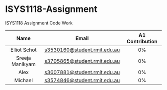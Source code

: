 # ISYS1118-Assignment
ISYS1118 Assignment Code Work

| Name       		| Email         				| A1 Contribution	|
|:-----------------:|:-----------------------------:|:-----------------:|
| Elliot Schot      | s3530160@student.rmit.edu.au	| 0%				|
| Sreeja Manikyam	| s3705865@student.rmit.edu.au	| 0%				|
| Alex				| s3607881@student.rmit.edu.au	| 0%				|
| Michael			| s3574846@student.rmit.edu.au	| 0%				|